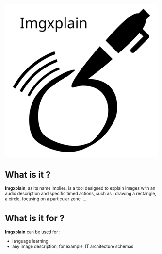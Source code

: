 ![](logo.svg)

# What is it ?

**Imgxplain**, as its name implies, is a tool designed to explain images with an audio description and specific timed actions, such as : drawing a rectangle, a circle, focusing on a particular zone, ...

# What is it for ?

**Imgxplain** can be used for :

- language learning
- any image description, for example, IT architecture schemas
